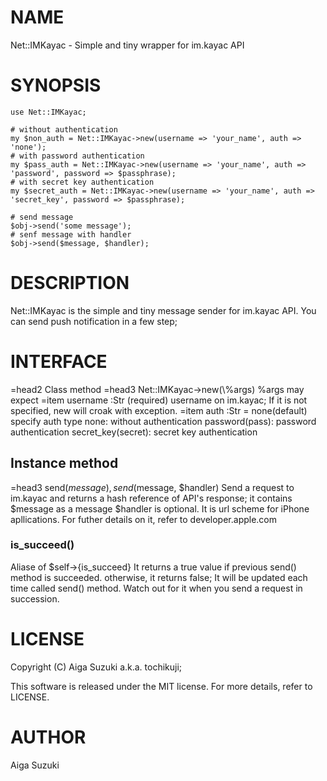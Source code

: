 # NAME

Net::IMKayac - Simple and tiny wrapper for im.kayac API

# SYNOPSIS

    use Net::IMKayac;

    # without authentication
    my $non_auth = Net::IMKayac->new(username => 'your_name', auth => 'none');
    # with password authentication
    my $pass_auth = Net::IMKayac->new(username => 'your_name', auth => 'password', password => $passphrase);
    # with secret key authentication
    my $secret_auth = Net::IMKayac->new(username => 'your_name', auth => 'secret_key', password => $passphrase);

    # send message
    $obj->send('some message');
    # senf message with handler
    $obj->send($message, $handler);

# DESCRIPTION

Net::IMKayac is the simple and tiny message sender for im.kayac API.
You can send push notification in a few step;

# INTERFACE
=head2 Class method
=head3 Net::IMKayac->new(\\%args)
%args may expect
=item username :Str (required)
username on im.kayac;
If it is not specified, new will croak with exception.
=item auth :Str = none(default)
specify auth type
none: without authentication
password(pass): password authentication
secret\_key(secret): secret key authentication

## Instance method
=head3 send($message), send($message, $handler)
Send a request to im.kayac and returns a hash reference of API's response;
it contains $message as a message
$handler is optional. It is url scheme for iPhone apllications.
For futher details on it, refer to developer.apple.com

### is\_succeed()
Aliase of $self->{is\_succeed}
It returns a true value if previous send() method is succeeded.
otherwise, it returns false;
It will be updated each time called send() method. Watch out for it when you send a request in succession.

# LICENSE

Copyright (C) Aiga Suzuki a.k.a. tochikuji;

This software is released under the MIT license.
For more details, refer to LICENSE.

# AUTHOR

Aiga Suzuki
